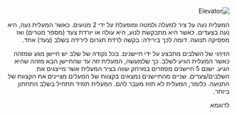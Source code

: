 <div dir="rtl">



![Elevator](https://www.chiefdelphi.com/uploads/default/original/3X/e/7/e7e6c8cefe12883b3ec1294ade4d242c7a2e3145.jpeg)

המעלית נעה על ציר למעלה ולמטה ומופעלת על ידי 2 מנועים. 
כאשר המעלית נעה, היא נעה בצעדים. כאשר היא מתבקשת לנוע, היא עולה או יורדת צעד (מספר מטרים) ואז מפסיקה תנועה.
דומה לכך בירידה: בקשה לרדת תגרום לירידה בשלב (צעד) אחד.

הזיהוי של השלבים מתבצע על ידי חיישנים. בכל נקודה של שלב יש חיישן מגע שמזהה כאשר המעלית הגיע לשלב. כך שלמעשה, המעלית זזה עד שהחיישן הבא מזהה שהיא הגיע.
 ישנם 5 חיישנים מפוזרים במרחק שווה בציר המעלית אשר מייצגים את השלבים/צעדים. שניים מהחיישנים נמצאים בקצוות של המעלים מציינים את הקצוות של התנועה.
כלומר, המעלית לא תזוז מעבר להם. המעלית תמיד תתחיל בשלב התחתון ביותר.

לדוגמא


</div>
